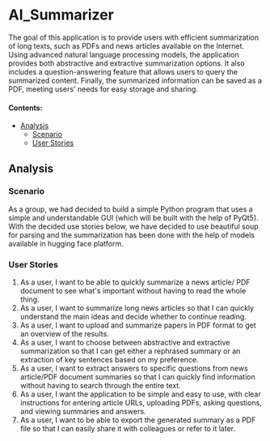 # AI_Summarizer

The goal of this application is to provide users with efficient summarization of long texts, such as PDFs and news articles available on the Internet. Using advanced natural language processing models, the application provides both abstractive and extractive summarization options. It also includes a question-answering feature that allows users to query the summarized content. Finally, the summarized information can be saved as a PDF, meeting users' needs for easy storage and sharing.

#### Contents:
- [Analysis](#analysis)
  - [Scenario](#scenario)
  - [User Stories](#user-stories)


## Analysis

### Scenario

As a group, we had decided to build a simple Python program that uses a simple and understandable GUI (which will be built with the help of PyQt5). With the decided use stories below, we have decided to use beautiful soup for parsing and the summarization has been done with the help of models available in hugging face platform.

### User Stories

1. As a user, I want to be able to quickly summarize a news article/ PDF document  to see what's important without having to read the whole thing.
2. As a user, I want to summarize long news articles so that I can quickly understand the main ideas and decide whether to continue reading.
3. As a user, I want to upload and summarize papers in PDF format to get an overview of the results.
4. As a user, I want to choose between abstractive and extractive summarization so that I can get either a rephrased summary or an extraction of key sentences based on my preference.
5. As a user, I want to extract answers to specific questions from news article/PDF document summaries so that I can quickly find information without having to search through the entire text.
6. As a user, I want the application to be simple and easy to use, with clear instructions for entering article URLs, uploading PDFs, asking questions, and viewing summaries and answers.
7. As a user, I want to be able to export the generated summary as a PDF file so that I can easily share it with colleagues or refer to it later.
